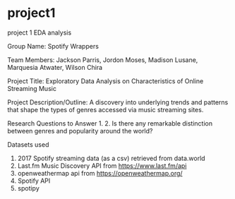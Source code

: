 # project1
project 1 EDA analysis

Group Name: 
Spotify Wrappers

Team Members: 
Jackson Parris, Jordon Moses, Madison Lusane, Marquesia Atwater, Wilson Chira
 
Project Title: 
Exploratory Data Analysis on Characteristics of Online Streaming Music 

Project Description/Outline:
A discovery into underlying trends and patterns that shape the types of genres accessed via music streaming sites.
 
Research Questions to Answer
1. 
2.	Is there any remarkable distinction between genres and popularity around the world? 


Datasets used
1.	2017 Spotify streaming data (as a csv) retrieved from data.world
2. Last.fm Music Discovery API from https://www.last.fm/api 
3. openweathermap api from https://openweathermap.org/
4. Spotify API
5. spotipy

